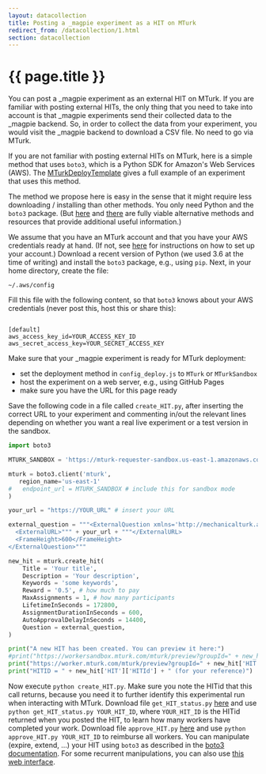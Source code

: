 ```yaml
---
layout: datacollection
title: Posting a _magpie experiment as a HIT on MTurk
redirect_from: /datacollection/1.html
section: datacollection
---
```


# {{ page.title }}

You can post a _magpie experiment as an external HIT on MTurk. If you are familiar with posting external HITs, the only thing that you need to take into account is that _magpie experiments send their collected data to the _magpie backend. So, in order to collect the data from your experiment, you would visit the _magpie backend to download a CSV file. No need to go via MTurk.

If you are not familiar with posting external HITs on MTurk, here is a simple method that uses `boto3`, which is a Python SDK for Amazon's Web Services (AWS). The [MTurkDeployTemplate](https://github.com/magpie-ea/MTurkDeployTemplate) gives a full example of an experiment that uses this method.

The method we propose here is easy in the sense that it might require less downloading / installing than other methods. You only need Python and the `boto3` package. (But [here](https://github.com/Ciyang/experiment_template) and [there](https://cocolab.stanford.edu/mturk-tools.html) are fully viable alternative methods and resources that provide additional useful information.)

We assume that you have an MTurk account and that you have your AWS credentials ready at hand. (If not, see [here](https://github.com/Ciyang/experiment_template) for instructions on how to set up your account.) Download a recent version of Python (we used 3.6 at the time of writing) and install the `boto3` package, e.g., using `pip`. Next, in your home directory, create the file:

~~~
~/.aws/config
~~~

Fill this file with the following content, so that `boto3` knows about your AWS credentials (never post this, host this or share this):

~~~

[default]
aws_access_key_id=YOUR_ACCESS_KEY_ID
aws_secret_access_key=YOUR_SECRET_ACCESS_KEY

~~~

Make sure that your _magpie experiment is ready for MTurk deployment:

- set the deployment method in `config_deploy.js` to `MTurk` or `MTurkSandbox`
- host the experiment on a web server, e.g., using GitHub Pages
- make sure you have the URL for this page ready

Save the following code in a file called `create_HIT.py`, after inserting the correct URL to your experiment and commenting in/out the relevant lines depending on whether you want a real live experiment or a test version in the sandbox.

~~~python
import boto3

MTURK_SANDBOX = 'https://mturk-requester-sandbox.us-east-1.amazonaws.com'

mturk = boto3.client('mturk',
   region_name='us-east-1'
#   endpoint_url = MTURK_SANDBOX # include this for sandbox mode
)

your_url = "https://YOUR_URL" # insert your URL

external_question = """<ExternalQuestion xmlns='http://mechanicalturk.amazonaws.com/AWSMechanicalTurkDataSchemas/2006-07-14/ExternalQuestion.xsd'>
  <ExternalURL>""" + your_url + """</ExternalURL>
  <FrameHeight>600</FrameHeight>
</ExternalQuestion>"""

new_hit = mturk.create_hit(
    Title = 'Your title',
    Description = 'Your description',
    Keywords = 'some keywords',
    Reward = '0.5', # how much to pay
    MaxAssignments = 1, # how many participants
    LifetimeInSeconds = 172800,
    AssignmentDurationInSeconds = 600,
    AutoApprovalDelayInSeconds = 14400,
    Question = external_question,
)

print("A new HIT has been created. You can preview it here:")
#print("https://workersandbox.mturk.com/mturk/preview?groupId=" + new_hit['HIT']['HITGroupId']) # comment in for sandbox mode
print("https://worker.mturk.com/mturk/preview?groupId=" + new_hit['HIT']['HITGroupId']) # use this otherwise
print("HITID = " + new_hit['HIT']['HITId'] + " (for your reference)")
~~~

Now execute `python create_HIT.py`. Make sure you note the HITid that this call returns, because you need it to further identify this experimental run when interacting with MTurk. Download file `get_HIT_status.py` [here](https://github.com/magpie-ea/MTurkDeployTemplate/blob/master/get_HIT_status.py) and use `python get_HIT_status.py YOUR_HIT_ID`, where `YOUR_HIT_ID` is the HITid returned when you posted the HIT, to learn how many workers have completed your work. Download file `approve_HIT.py` [here](https://github.com/magpie-ea/MTurkDeployTemplate/blob/master/approve_HIT.py) and use `python approve_HIT.py YOUR_HIT_ID` to reimburse all workers. You can manipulate (expire, extend, ...) your HIT using `boto3` as described in the  [boto3 documentation](http://boto3.readthedocs.io/en/latest/index.html). For some recurrent manipulations, you can also use [this web interface](https://manage-hits-individually.s3.amazonaws.com/v4.0/index.html).
